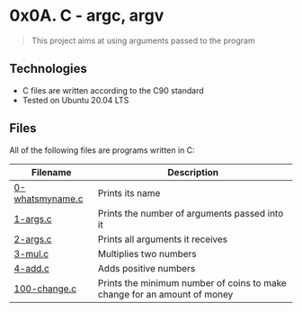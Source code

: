 # 0x0A. C - argc, argv

>This project aims at using arguments passed to the program

## Technologies
* C files are written according to the C90 standard
* Tested on Ubuntu 20.04 LTS

## Files
All of the following files are programs written in C:

| Filename | Description |
| -------- | ----------- |
| [0-whatsmyname.c](./0-whatsmyname.c) | Prints its name |
| [1-args.c](./1-args.c) | Prints the number of arguments passed into it |
| [2-args.c](./2-args.c) | Prints all arguments it receives |
| [3-mul.c](./3-mul.c) | Multiplies two numbers |
| [4-add.c](./4-add.c) | Adds positive numbers |
| [100-change.c](./100-change.c) | Prints the minimum number of coins to make change for an amount of money |
